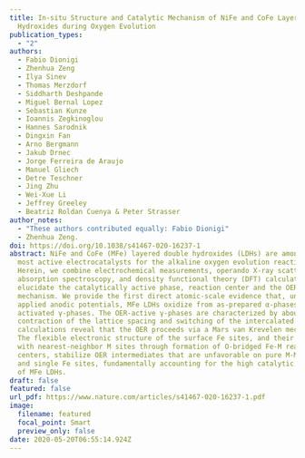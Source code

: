 ```yaml
---
title: In-situ Structure and Catalytic Mechanism of NiFe and CoFe Layered Double
  Hydroxides during Oxygen Evolution
publication_types:
  - "2"
authors:
  - Fabio Dionigi
  - Zhenhua Zeng
  - Ilya Sinev
  - Thomas Merzdorf
  - Siddharth Deshpande
  - Miguel Bernal Lopez
  - Sebastian Kunze
  - Ioannis Zegkinoglou
  - Hannes Sarodnik
  - Dingxin Fan
  - Arno Bergmann
  - Jakub Drnec
  - Jorge Ferreira de Araujo
  - Manuel Gliech
  - Detre Teschner
  - Jing Zhu
  - Wei-Xue Li
  - Jeffrey Greeley
  - Beatriz Roldan Cuenya & Peter Strasser
author_notes:
  - "These authors contributed equally: Fabio Dionigi"
  - Zhenhua Zeng.
doi: https://doi.org/10.1038/s41467-020-16237-1
abstract: NiFe and CoFe (MFe) layered double hydroxides (LDHs) are among the
  most active electrocatalysts for the alkaline oxygen evolution reaction (OER).
  Herein, we combine electrochemical measurements, operando X-ray scattering and
  absorption spectroscopy, and density functional theory (DFT) calculations to
  elucidate the catalytically active phase, reaction center and the OER
  mechanism. We provide the first direct atomic-scale evidence that, under
  applied anodic potentials, MFe LDHs oxidize from as-prepared α-phases to
  activated γ-phases. The OER-active γ-phases are characterized by about 8%
  contraction of the lattice spacing and switching of the intercalated ions. DFT
  calculations reveal that the OER proceeds via a Mars van Krevelen mechanism.
  The flexible electronic structure of the surface Fe sites, and their synergy
  with nearest-neighbor M sites through formation of O-bridged Fe-M reaction
  centers, stabilize OER intermediates that are unfavorable on pure M-M centers
  and single Fe sites, fundamentally accounting for the high catalytic activity
  of MFe LDHs.
draft: false
featured: false
url_pdf: https://www.nature.com/articles/s41467-020-16237-1.pdf
image:
  filename: featured
  focal_point: Smart
  preview_only: false
date: 2020-05-20T06:55:14.924Z
---
```

